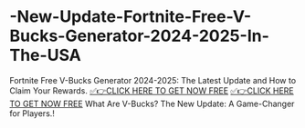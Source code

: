 # -New-Update-Fortnite-Free-V-Bucks-Generator-2024-2025-In-The-USA
Fortnite Free V-Bucks Generator 2024-2025: The Latest Update and How to Claim Your Rewards. [✅👉CLICK HERE TO GET NOW FREE](https://appbitly.com/oIFMp)  [✅👉CLICK HERE TO GET NOW FREE](https://appbitly.com/oIFMp)  What Are V-Bucks?   The New Update: A Game-Changer for Players.!
